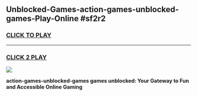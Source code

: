 
## Unblocked-Games-action-games-unblocked-games-Play-Online #sf2r2
<h3>
<a href="https://news.freeplayer.one?title=action-games-unblocked-games&ref=3">CLICK TO PLAY</a></h3>
<hr>

<h3>
<a href="https://news.freeplayer.one?title=action-games-unblocked-games&ref=3">CLICK 2 PLAY</a>
  
</h3>

<a href="https://news.freeplayer.one?title=action-games-unblocked-games&ref=3"><img src="https://clearcache.store/games.png"></a>


**action-games-unblocked-games games unblocked: Your Gateway to Fun and Accessible Online Gaming**
